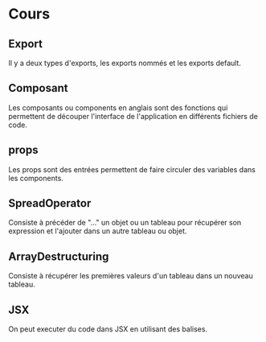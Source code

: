 # Cours

## Export

Il y a deux types d'exports, les exports nommés et les exports default.

## Composant

Les composants ou components en anglais sont des fonctions qui permettent de découper l'interface de l'application en différents fichiers de code.

## props

Les props sont des entrées permettent de faire circuler des variables dans les components.

## SpreadOperator 

Consiste à précéder de "..." un objet ou un tableau pour récupérer son expression et l'ajouter dans un autre tableau ou objet.

## ArrayDestructuring

Consiste à récupérer les premières valeurs d'un tableau dans un nouveau tableau.

## JSX

On peut executer du code dans JSX en utilisant des balises.


